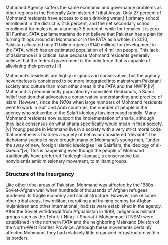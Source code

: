 Mohmand Agency suffers the same economic and governance problems as other regions in the Federally Administered Tribal Areas. Only 27 percent of Mohmand residents have access to clean drinking water,[i] primary school enrollment in the district is 21.8 percent, and the net secondary school enrollment for males is an alarming 3.5 percent, while for females it is zero.[ii] Further, FATA parliamentarians do not believe that Pakistan has a plan for turning things around in Mohmand or in the FATA as a whole. In 2010, Pakistan allocated only 11 billion rupees ($140 million) for development in the FATA, which has an estimated population of 4 million people. This lack of assistance is a critical issue because Mohmand residents generally believe that the federal government is the only force that is capable of alleviating their poverty.[iii]

Mohmand’s residents are highly religious and conservative, but the agency nevertheless is considered to be more integrated into mainstream Pakistani society and culture than most other areas in the FATA and the NWFP.[iv] Mohmand is predominantly populated by nonviolent Deobandis, a Sunni belief tradition that advocates a conservative understanding and practice of Islam. However, since the 1970s when large numbers of Mohmand residents went to work in Gulf and Arab countries, the number of people in the agency who subscribe to the Salafi ideology has increased rapidly. Many Mohmand residents now support the implementation of sharia, although they lack consensus on what sharia specifically would mean in their society.[v] Young people in Mohmand live in a society with a very strict moral code that nonetheless features a variety of behavior considered “deviant.” The dichotomy seems to have brought many of Mohmand’s young men, “under the sway of new, foreign Islamic ideologies like Salafism, the ideology of al-Qaeda.”[vi] This is happening even though the people of Mohmand traditionally have preferred Tableeghi Jamaat, a conservative but nonviolentIslamic missionary movement, to militant groups.

### Structure of the Insurgency

Like other tribal areas of Pakistan, Mohmand was affected by the 1980s Soviet-Afghan war, when hundreds of thousands of Afghan refugees burdened its fragile economy and social structure. However, unlike some other tribal areas, few militant recruiting and training camps for Afghan mujahideen and other international jihadists were established in the agency. After the Soviet withdrawal from Afghanistan in 1989, indigenous militant groups such as the Tehrik-i-Nifaz-i-Shariat-i-Muhammadi (TNSM) were established in the northern FATA and the neighboring Malakand Division of the North-West Frontier Province. Although these movements certainly affected Mohmand, they had relatively little organized infrastructure within its borders.